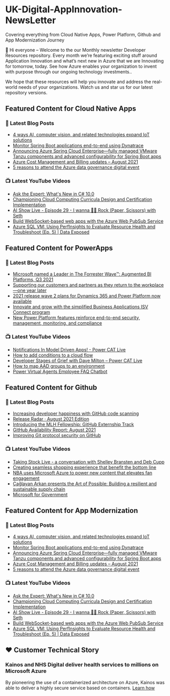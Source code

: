 # UK-Digital-AppInnovation-NewsLetter

Covering everything from Cloud Native Apps, Power Platform, Github and App Modernization Journey

👋 Hi everyone – Welcome to the our Monthly newsletter Developer Resources repository. Every month we’re featuring exciting stuff around Application Innovation and what’s next new in Azure that we are Innovating for tomorrow, today. See how Azure enables your organization to invent with purpose through our ongoing technology investments..


We hope that these resources will help you innovate and address the real-world needs of your organizations. Watch us and star us for our latest repository versions.

## Featured Content for Cloud Native Apps


### 📝 Latest Blog Posts

    
<!-- BLOGCNA:START -->
- [4 ways AI, computer vision, and related technologies expand IoT solutions](https://azure.microsoft.com/blog/4-ways-ai-computer-vision-and-related-technologies-expand-iot-solutions/)
- [Monitor Spring Boot applications end-to-end using Dynatrace](https://azure.microsoft.com/blog/monitor-spring-boot-applications-endtoend-using-dynatrace/)
- [Announcing Azure Spring Cloud Enterprise—fully managed VMware Tanzu components and advanced configurability for Spring Boot apps](https://azure.microsoft.com/blog/announcing-azure-spring-cloud-enterprise-fully-managed-vmware-tanzu-components-and-configurability-for-spring-boot-apps/)
- [Azure Cost Management and Billing updates – August 2021](https://azure.microsoft.com/blog/azure-cost-management-and-billing-updates-august-2021/)
- [5 reasons to attend the Azure data governance digital event](https://azure.microsoft.com/blog/5-reasons-to-attend-the-azure-data-governance-digital-event/)
<!-- BLOGCNA:END -->

### 📺 Latest YouTube Videos

 
<!-- YOUTUBECNA:START -->
- [Ask the Expert: What's New in C# 10.0](https://www.youtube.com/watch?v=JOdGFLNDbBs)
- [Championing Cloud Computing Curricula Design and Certification Implementation](https://www.youtube.com/watch?v=L64pUdXhx4o)
- [AI Show Live - Episode 29 - I wanna 🤘🏽 Rock (Paper, Scissors) with Seth](https://www.youtube.com/watch?v=uG404z3iBBA)
- [Build WebSocket-based web apps with the Azure Web PubSub Service](https://www.youtube.com/watch?v=0Oa-PApgNnw)
- [Azure SQL VM: Using PerfInsights to Evaluate Resource Health and Troubleshoot (Ep. 5) | Data Exposed](https://www.youtube.com/watch?v=y71EDmK_5A8)
<!-- YOUTUBECNA:END -->

##  Featured Content for PowerApps
### 📝 Latest Blog Posts
<!-- BLOGPOWER:START -->
- [Microsoft named a Leader in The Forrester Wave™: Augmented BI Platforms, Q3 2021](https://powerbi.microsoft.com/en-us/blog/microsoft-named-a-leader-in-the-forrester-wave-augmented-bi-platforms-q3-2021/)
- [Supporting our customers and partners as they return to the workplace—one year later](https://cloudblogs.microsoft.com/powerplatform/2021/07/15/supporting-our-customers-and-partners-as-they-return-to-the-workplace-one-year-later/)
- [2021 release wave 2 plans for Dynamics 365 and Power Platform now available](https://cloudblogs.microsoft.com/dynamics365/bdm/2021/07/15/2021-release-wave-2-plans-for-dynamics-365-and-power-platform-now-available/)
- [Innovate and grow with the simplified Business Applications ISV Connect program](https://cloudblogs.microsoft.com/dynamics365/bdm/2021/07/14/innovate-and-grow-with-the-simplified-business-applications-isv-connect-program/)
- [New Power Platform features reinforce end-to-end security, management, monitoring, and compliance](https://cloudblogs.microsoft.com/powerplatform/2021/06/29/new-power-platform-features-reinforce-end-to-end-security-management-monitoring-and-compliance/)
<!-- BLOGPOWER:END -->
 ### 📺 Latest YouTube Videos
    
<!-- YOUTUBEPOWER:START -->
- [Notifications In Model Driven Apps! - Power CAT Live](https://www.youtube.com/watch?v=tVVO-rceZus)
- [How to add conditions to a cloud flow](https://www.youtube.com/watch?v=BHHXFiGs-38)
- [Developer Stages of Grief with Dave Milton – Power CAT Live](https://www.youtube.com/watch?v=gJPlCYcnvTo)
- [How to map AAD groups to an environment](https://www.youtube.com/watch?v=b8tSOl8eolw)
- [Power Virtual Agents Employee FAQ Chatbot](https://www.youtube.com/watch?v=2UC_skMu6ug)
<!-- YOUTUBEPOWER:END -->

##  Featured Content for Github
### 📝 Latest Blog Posts
<!-- BLOGGITHUB:START -->
- [Increasing developer happiness with GitHub code scanning](https://github.blog/2021-09-07-increasing-developer-happiness-github-code-scanning/)
- [Release Radar · August 2021 Edition](https://github.blog/2021-09-03-release-radar-aug-2021/)
- [Introducing the MLH Fellowship: GitHub Externship Track](https://github.blog/2021-09-02-introducing-the-mlh-fellowship-github-externship-track/)
- [GitHub Availability Report: August 2021](https://github.blog/2021-09-01-github-availability-report-august-2021/)
- [Improving Git protocol security on GitHub](https://github.blog/2021-09-01-improving-git-protocol-security-github/)
<!-- BLOGGITHUB:END -->
### 📺 Latest YouTube Videos
<!-- YOUTUBEGITHUB:START -->
- [Taking Stock Live - a conversation with Shelley Bransten and Deb Cupp](https://www.youtube.com/watch?v=1aajZBscKy0)
- [Creating seamless shopping experience that benefit the bottom line](https://www.youtube.com/watch?v=6YWoFd2T_KQ)
- [NBA uses Microsoft Azure to power new content that elevates fan engagement](https://www.youtube.com/watch?v=f94aBI4IW5s)
- [Çağlayan Arkan presents the Art of Possible: Building a resilient and sustainable supply chain](https://www.youtube.com/watch?v=TF21O8VfpZI)
- [Microsoft for Government](https://www.youtube.com/watch?v=mXUaIaE81Ds)
<!-- YOUTUBEGITHUB:END -->
##  Featured Content for App Modernization
### 📝 Latest Blog Posts
<!-- BLOGAPPMOD:START -->
- [4 ways AI, computer vision, and related technologies expand IoT solutions](https://azure.microsoft.com/blog/4-ways-ai-computer-vision-and-related-technologies-expand-iot-solutions/)
- [Monitor Spring Boot applications end-to-end using Dynatrace](https://azure.microsoft.com/blog/monitor-spring-boot-applications-endtoend-using-dynatrace/)
- [Announcing Azure Spring Cloud Enterprise—fully managed VMware Tanzu components and advanced configurability for Spring Boot apps](https://azure.microsoft.com/blog/announcing-azure-spring-cloud-enterprise-fully-managed-vmware-tanzu-components-and-configurability-for-spring-boot-apps/)
- [Azure Cost Management and Billing updates – August 2021](https://azure.microsoft.com/blog/azure-cost-management-and-billing-updates-august-2021/)
- [5 reasons to attend the Azure data governance digital event](https://azure.microsoft.com/blog/5-reasons-to-attend-the-azure-data-governance-digital-event/)
<!-- BLOGAPPMOD:END -->
### 📺 Latest YouTube Videos
<!-- YOUTUBEAPPMOD:START -->
- [Ask the Expert: What's New in C# 10.0](https://www.youtube.com/watch?v=JOdGFLNDbBs)
- [Championing Cloud Computing Curricula Design and Certification Implementation](https://www.youtube.com/watch?v=L64pUdXhx4o)
- [AI Show Live - Episode 29 - I wanna 🤘🏽 Rock (Paper, Scissors) with Seth](https://www.youtube.com/watch?v=uG404z3iBBA)
- [Build WebSocket-based web apps with the Azure Web PubSub Service](https://www.youtube.com/watch?v=0Oa-PApgNnw)
- [Azure SQL VM: Using PerfInsights to Evaluate Resource Health and Troubleshoot (Ep. 5) | Data Exposed](https://www.youtube.com/watch?v=y71EDmK_5A8)
<!-- YOUTUBEAPPMOD:END -->


## ♥️ Customer Technical Story 

### Kainos and NHS Digital deliver health services to millions on Microsoft Azure

By pioneering the use of a containerized architecture on Azure, Kainos was able to deliver a highly secure service based on containers. [Learn how](https://customers.microsoft.com/en-us/story/1368348549535774520-kainos-and-nhs-digital-deliver-health-services-to-millions-on-microsoft-azure)

